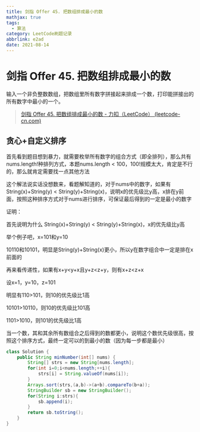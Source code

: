 ```yaml
---
title: 剑指 Offer 45. 把数组排成最小的数
mathjax: true
tags:
  - 算法
category: LeetCode刷题记录
abbrlink: e2ad
date: 2021-08-14
---
```

# 剑指 Offer 45. 把数组排成最小的数

输入一个非负整数数组，把数组里所有数字拼接起来排成一个数，打印能拼接出的所有数字中最小的一个。

> [剑指 Offer 45. 把数组排成最小的数 - 力扣（LeetCode） (leetcode-cn.com)](https://leetcode-cn.com/problems/ba-shu-zu-pai-cheng-zui-xiao-de-shu-lcof/)

<!-- more -->

## 贪心+自定义排序

首先看到题目想到暴力，就需要枚举所有数字的组合方式（即全排列），那么共有nums.length!种排列方式，本题nums.length < 100，100!规模太大，肯定是不行的，那么就肯定需要找一点其他方法

这个解法说实话没想数来，看题解知道的，对于nums中的数字，如果有 String(x)+String(y) < String(y)+String(x)，说明x的优先级比y高，x排在y前面，按照这种排序方式对于nums进行排序，可保证最后得到的一定是最小的数字

证明：

首先说明为什么 String(x)+String(y) < String(y)+String(x)，x的优先级比y高

举个例子吧，x=101和y=10

10110和10101，明显是String(y)+String(x)更小，所以y在数字组合中一定是排在x前面的

再来看传递性，如果有x+y<y+x且y+z<z+y，则有x+z<z+x

设x=1，y=10，z=101

明显有110>101，则10的优先级比1高

10101>10110，则10的优先级比101高

1101>1010，则101的优先级比1高

当一个数，其和其余所有数组合之后得到的数都更小，说明这个数优先级很高，按照这个排序方式，最终一定可以的到最小的数（因为每一步都是最小）

```java
class Solution {
    public String minNumber(int[] nums) {
        String[] strs = new String[nums.length];
        for(int i=0;i<nums.length;++i){
            strs[i] = String.valueOf(nums[i]);
        }
        Arrays.sort(strs,(a,b)->(a+b).compareTo(b+a));
        StringBuilder sb = new StringBuilder();
        for(String i:strs){
            sb.append(i);
        }
        return sb.toString();
    }
}
```


